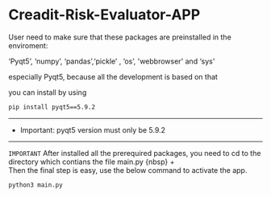 # Creadit-Risk-Evaluator-APP


User need to make sure that these packages are preinstalled in the enviroment:

‘Pyqt5’, ‘numpy’, ‘pandas’,‘pickle’ , ’os’, 'webbrowser'  and ‘sys'

especially Pyqt5, because all the development is based on that

you can install by using 
```bash
pip install pyqt5==5.9.2
```

***********************************************


* Important: pyqt5 version must only be 5.9.2 



***********************************************



`IMPORTANT` 
After installed all the prerequired packages, you need to cd to the directory which contians the file main.py
{nbsp} +  
Then the final step is easy, use the below command to activate the app.

```bash
python3 main.py
```

